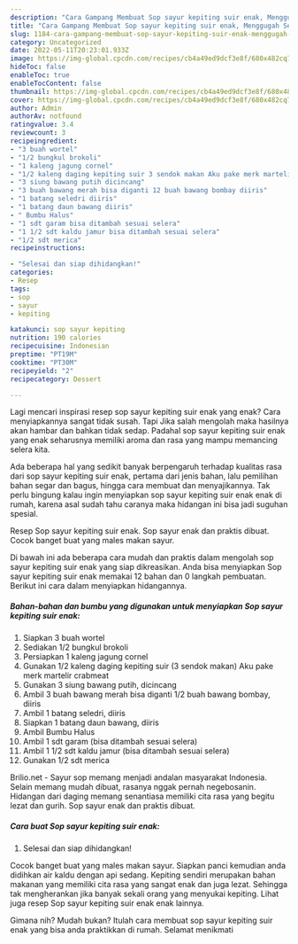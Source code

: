 ```yaml
---
description: "Cara Gampang Membuat Sop sayur kepiting suir enak, Menggugah Selera"
title: "Cara Gampang Membuat Sop sayur kepiting suir enak, Menggugah Selera"
slug: 1184-cara-gampang-membuat-sop-sayur-kepiting-suir-enak-menggugah-selera
category: Uncategorized
date: 2022-05-11T20:23:01.933Z
image: https://img-global.cpcdn.com/recipes/cb4a49ed9dcf3e8f/680x482cq70/sop-sayur-kepiting-suir-enak-foto-resep-utama.jpg
hideToc: false
enableToc: true
enableTocContent: false
thumbnail: https://img-global.cpcdn.com/recipes/cb4a49ed9dcf3e8f/680x482cq70/sop-sayur-kepiting-suir-enak-foto-resep-utama.jpg
cover: https://img-global.cpcdn.com/recipes/cb4a49ed9dcf3e8f/680x482cq70/sop-sayur-kepiting-suir-enak-foto-resep-utama.jpg
author: Admin
authorAv: notfound
ratingvalue: 3.4
reviewcount: 3
recipeingredient:
- "3 buah wortel"
- "1/2 bungkul brokoli"
- "1 kaleng jagung cornel"
- "1/2 kaleng daging kepiting suir 3 sendok makan Aku pake merk martelir crabmeat"
- "3 siung bawang putih dicincang"
- "3 buah bawang merah bisa diganti 12 buah bawang bombay diiris"
- "1 batang seledri diiris"
- "1 batang daun bawang diiris"
- " Bumbu Halus"
- "1 sdt garam bisa ditambah sesuai selera"
- "1 1/2 sdt kaldu jamur bisa ditambah sesuai selera"
- "1/2 sdt merica"
recipeinstructions:

- "Selesai dan siap dihidangkan!"
categories:
- Resep
tags:
- sop
- sayur
- kepiting

katakunci: sop sayur kepiting 
nutrition: 190 calories
recipecuisine: Indonesian
preptime: "PT19M"
cooktime: "PT30M"
recipeyield: "2"
recipecategory: Dessert

---
```



Lagi mencari inspirasi resep sop sayur kepiting suir enak yang enak? Cara menyiapkannya sangat tidak susah. Tapi Jika salah mengolah maka hasilnya akan hambar dan bahkan tidak sedap. Padahal sop sayur kepiting suir enak yang enak seharusnya memiliki aroma dan rasa yang mampu memancing selera kita.


Ada beberapa hal yang sedikit banyak berpengaruh terhadap kualitas rasa dari sop sayur kepiting suir enak, pertama dari jenis bahan, lalu pemilihan bahan segar dan bagus, hingga cara membuat dan menyajikannya. Tak perlu bingung kalau ingin menyiapkan sop sayur kepiting suir enak enak di rumah, karena asal sudah tahu caranya maka hidangan ini bisa jadi suguhan spesial.

Resep Sop sayur kepiting suir enak. Sop sayur enak dan praktis dibuat. Cocok banget buat yang males makan sayur.


Di bawah ini ada beberapa cara mudah dan praktis dalam mengolah sop sayur kepiting suir enak yang siap dikreasikan. Anda bisa menyiapkan Sop sayur kepiting suir enak memakai 12 bahan dan 0 langkah pembuatan. Berikut ini cara dalam menyiapkan hidangannya.

<!--inarticleads1-->

##### Bahan-bahan dan bumbu yang digunakan untuk menyiapkan Sop sayur kepiting suir enak:

1. Siapkan 3 buah wortel
1. Sediakan 1/2 bungkul brokoli
1. Persiapkan 1 kaleng jagung cornel
1. Gunakan 1/2 kaleng daging kepiting suir (3 sendok makan) Aku pake merk martelir crabmeat
1. Gunakan 3 siung bawang putih, dicincang
1. Ambil 3 buah bawang merah bisa diganti 1/2 buah bawang bombay, diiris
1. Ambil 1 batang seledri, diiris
1. Siapkan 1 batang daun bawang, diiris
1. Ambil  Bumbu Halus
1. Ambil 1 sdt garam (bisa ditambah sesuai selera)
1. Ambil 1 1/2 sdt kaldu jamur (bisa ditambah sesuai selera)
1. Gunakan 1/2 sdt merica


Brilio.net - Sayur sop memang menjadi andalan masyarakat Indonesia. Selain memang mudah dibuat, rasanya nggak pernah negebosanin. Hidangan dari daging memang senantiasa memiliki cita rasa yang begitu lezat dan gurih. Sop sayur enak dan praktis dibuat. 

<!--inarticleads2-->

##### Cara buat Sop sayur kepiting suir enak:


1. Selesai dan siap dihidangkan!

Cocok banget buat yang males makan sayur. Siapkan panci kemudian anda didihkan air kaldu dengan api sedang. Kepiting sendiri merupakan bahan makanan yang memiliki cita rasa yang sangat enak dan juga lezat. Sehingga tak mengherankan jika banyak sekali orang yang menyukai kepiting. Lihat juga resep Sop sayur kepiting suir enak enak lainnya. 

Gimana nih? Mudah bukan? Itulah cara membuat sop sayur kepiting suir enak yang bisa anda praktikkan di rumah. Selamat menikmati
